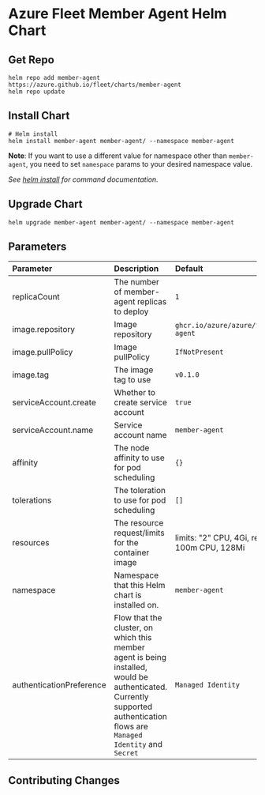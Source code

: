 # Azure Fleet Member Agent Helm Chart

## Get Repo

```console
helm repo add member-agent https://azure.github.io/fleet/charts/member-agent
helm repo update
```

## Install Chart

```console
# Helm install
helm install member-agent member-agent/ --namespace member-agent
```

**Note**: If you want to use a different value for namespace other than `member-agent`, you need to set `namespace` params to your desired namespace value. 

_See [helm install](https://helm.sh/docs/helm/helm_install/) for command documentation._

## Upgrade Chart

```console
helm upgrade member-agent member-agent/ --namespace member-agent
```

## Parameters

| Parameter                | Description                                                                                                                                                                | Default                                         |
|:-------------------------|:---------------------------------------------------------------------------------------------------------------------------------------------------------------------------|:------------------------------------------------|
| replicaCount             | The number of member-agent replicas to deploy                                                                                                                              | `1`                                             |
| image.repository         | Image repository                                                                                                                                                           | `ghcr.io/azure/azure/fleet/member-agent`        |
| image.pullPolicy         | Image pullPolicy                                                                                                                                                           | `IfNotPresent`                                  |
| image.tag                | The image tag to use                                                                                                                                                       | `v0.1.0`                                        |
| serviceAccount.create    | Whether to create service account                                                                                                                                          | `true`                                          |
| serviceAccount.name      | Service account name                                                                                                                                                       | `member-agent`                                  |
| affinity                 | The node affinity to use for pod scheduling                                                                                                                                | `{}`                                            |
| tolerations              | The toleration to use for pod scheduling                                                                                                                                   | `[]`                                            |
| resources                | The resource request/limits for the container image                                                                                                                        | limits: "2" CPU, 4Gi, requests: 100m CPU, 128Mi |
| namespace                | Namespace that this Helm chart is installed on.                                                                                                                            | `member-agent`                                  |
| authenticationPreference | Flow that the cluster, on which this member agent is being installed, would be authenticated. Currently supported authentication flows are `Managed Identity` and `Secret` | `Managed Identity`                              |

## Contributing Changes
